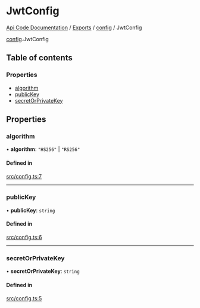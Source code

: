 # JwtConfig
 
[Api Code Documentation](../README.md) / [Exports](../modules.md) / [config](../modules/config.md) / JwtConfig

[config](../modules/config.md).JwtConfig

## Table of contents

### Properties

- [algorithm](config.JwtConfig.md#algorithm)
- [publicKey](config.JwtConfig.md#publickey)
- [secretOrPrivateKey](config.JwtConfig.md#secretorprivatekey)

## Properties

### algorithm

• **algorithm**: ``"HS256"`` \| ``"RS256"``

#### Defined in

[src/config.ts:7](https://github.com/openkfw/TruBudget/blob/3b9e793/api/src/config.ts#L7)

___

### publicKey

• **publicKey**: `string`

#### Defined in

[src/config.ts:6](https://github.com/openkfw/TruBudget/blob/3b9e793/api/src/config.ts#L6)

___

### secretOrPrivateKey

• **secretOrPrivateKey**: `string`

#### Defined in

[src/config.ts:5](https://github.com/openkfw/TruBudget/blob/3b9e793/api/src/config.ts#L5)
